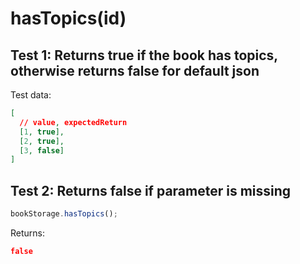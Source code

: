 # **hasTopics(id)**

## Test 1: Returns true if the book has topics, otherwise returns false for default json

Test data:

```json
[
  // value, expectedReturn
  [1, true],
  [2, true],
  [3, false]
]
```

## Test 2: Returns false if parameter is missing

```js
bookStorage.hasTopics();
```

Returns:

```json
false
```
